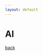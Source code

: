 ```yaml
---
layout: default
---
```


# AI

<script src="https://cdn.plot.ly/plotly-latest.min.js"></script>

<div id="irisChart"></div>

<script>
    // Iris dataset
    const data = [{
        x: [5.1, 4.9, 4.7, 4.6, 5.0, 5.4, 4.6, 5.0, 4.4, 4.9],
        y: [3.5, 3.0, 3.2, 3.1, 3.6, 3.9, 3.4, 3.4, 2.9, 3.1],
        mode: 'markers',
        type: 'scatter',
        name: 'Setosa',
        marker: {
            size: 12,
            color: 'red'
        }
    },
    {
        x: [7.0, 6.4, 6.9, 5.5, 6.5, 5.7, 6.3, 4.9, 6.6, 5.2],
        y: [3.2, 3.2, 3.1, 2.3, 2.8, 2.8, 3.3, 2.4, 2.9, 2.7],
        mode: 'markers',
        type: 'scatter',
        name: 'Versicolor',
        marker: {
            size: 12,
            color: 'blue'
        }
    },
    {
        x: [6.3, 5.8, 7.1, 6.3, 6.5, 7.6, 4.9, 7.3, 6.7, 7.2],
        y: [3.3, 2.7, 3.0, 2.9, 3.0, 3.0, 2.5, 2.9, 3.1, 3.6],
        mode: 'markers',
        type: 'scatter',
        name: 'Virginica',
        marker: {
            size: 12,
            color: 'green'
        }
    }];

    const layout = {
        title: 'Iris Dataset - Sepal Length vs Width',
        xaxis: {
            title: 'Sepal Length (cm)'
        },
        yaxis: {
            title: 'Sepal Width (cm)'
        }
    };

    Plotly.newPlot('irisChart', data, layout);
</script>

[back](../) 